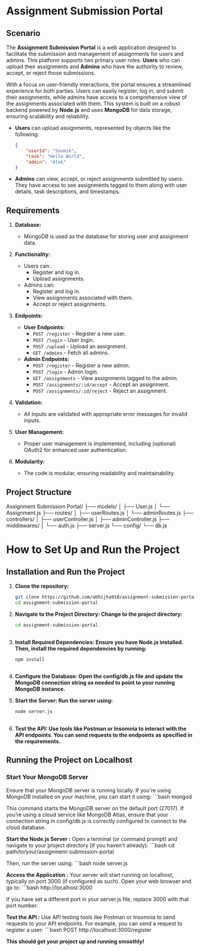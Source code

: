 # Assignment Submission Portal

## Scenario

The **Assignment Submission Portal** is a web application designed to facilitate the submission and management of assignments for users and admins. This platform supports two primary user roles: **Users** who can upload their assignments and **Admins** who have the authority to review, accept, or reject those submissions. 

With a focus on user-friendly interactions, the portal ensures a streamlined experience for both parties. Users can easily register, log in, and submit their assignments, while admins have access to a comprehensive view of the assignments associated with them. This system is built on a robust backend powered by **Node.js** and uses **MongoDB** for data storage, ensuring scalability and reliability.

- **Users** can upload assignments, represented by objects like the following:
    ```json
    {
        "userId": "Soumik",
        "task": "Hello World",
        "admin": "Alok"
    }
    ```

- **Admins** can view, accept, or reject assignments submitted by users. They have access to see assignments tagged to them along with user details, task descriptions, and timestamps.

## Requirements

1. **Database:**
   - MongoDB is used as the database for storing user and assignment data.

2. **Functionality:**
   - Users can:
     - Register and log in.
     - Upload assignments.
   - Admins can:
     - Register and log in.
     - View assignments associated with them.
     - Accept or reject assignments.

3. **Endpoints:**
   - **User Endpoints:**
     - `POST /register` - Register a new user.
     - `POST /login` - User login.
     - `POST /upload` - Upload an assignment.
     - `GET /admins` - Fetch all admins.
   - **Admin Endpoints:**
     - `POST /register` - Register a new admin.
     - `POST /login` - Admin login.
     - `GET /assignments` - View assignments tagged to the admin.
     - `POST /assignments/:id/accept` - Accept an assignment.
     - `POST /assignments/:id/reject` - Reject an assignment.

4. **Validation:**
   - All inputs are validated with appropriate error messages for invalid inputs.

5. **User Management:**
   - Proper user management is implemented, including (optional) OAuth2 for enhanced user authentication.

6. **Modularity:**
   - The code is modular, ensuring readability and maintainability.
  
  ## Project Structure
Assignment Submission Portal/
├── models/
│   ├── User.js
│   └── Assignment.js
├── routes/
│   ├── userRoutes.js
│   └── adminRoutes.js
├── controllers/
│   ├── userController.js
│   ├── adminController.js
├── middlewares/
│   └── auth.js
├── server.js
└── config/
    └── db.js

  
  # How to Set Up and Run the Project

## Installation and Run the Project

1. **Clone the repository:**
   ```bash
   git clone https://github.com/abhijha910/assignment-submission-portal.git
   cd assignment-submission-portal
2. **Navigate to the Project Directory: Change to the project directory:**
   ```bash
   cd assignment-submission-portal
       
3. **Install Required Dependencies: Ensure you have Node.js installed. Then, install the required dependencies by running:**
   ```bash
   npm install
       
4. **Configure the Database: Open the config/db.js file and update the MongoDB connection string as needed to point to your running MongoDB instance.**
    
5. **Start the Server: Run the server using:**
   ```bash
   node server.js
    
7. **Test the API: Use tools like Postman or Insomnia to interact with the API endpoints. You can send requests to the endpoints as specified in the requirements.**

## Running the Project on Localhost

### Start Your MongoDB Server
Ensure that your MongoDB server is running locally. If you're using MongoDB installed on your machine, you can start it using:
    ```bash
    mongod

This command starts the MongoDB server on the default port (27017). If you’re using a cloud service like MongoDB Atlas, ensure that your connection string in config/db.js is correctly configured to connect to the cloud database.

**Start the Node.js Server :**
Open a terminal (or command prompt) and navigate to your project directory (if you haven't already):
    ```bash
    cd path/to/your/assignment-submission-portal

Then, run the server using:
    ```bash
    node server.js
    
**Access the Application :**
Your server will start running on localhost, typically on port 3000 (if configured as such). Open your web browser and go to:
    ```bash
    http://localhost:3000

If you have set a different port in your server.js file, replace 3000 with that port number.

**Test the API :**
Use API testing tools like Postman or Insomnia to send requests to your API endpoints. For example, you can send a request to register a user:
    ```bash
    POST http://localhost:3000/register

**This should get your project up and running smoothly!**
